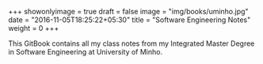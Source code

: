 +++
showonlyimage = true
draft = false
image = "img/books/uminho.jpg"
date = "2016-11-05T18:25:22+05:30"
title = "Software Engineering Notes"
weight = 0
+++

This GitBook contains all my class notes from my Integrated Master Degree in
Software Engineering at University of Minho.